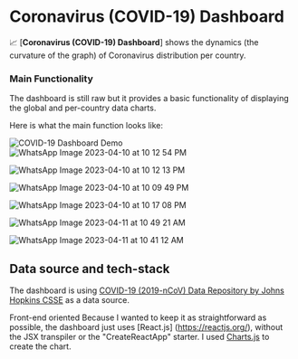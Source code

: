 # Coronavirus (COVID-19) Dashboard

📈 [**Coronavirus (COVID-19) Dashboard**] shows the dynamics (the curvature of the graph) of Сoronavirus distribution per country.

### Main Functionality

The dashboard is still raw but it provides a basic functionality of displaying the global and per-country data charts.

Here is what the main function looks like:

![COVID-19 Dashboard Demo](./img/demo.gif)
![WhatsApp Image 2023-04-10 at 10 12 54 PM](https://github.com/Atharvakarekar/covid-19/assets/91048746/7a53c3ce-94be-4ec2-9634-225ffd1150e7)

![WhatsApp Image 2023-04-10 at 10 12 13 PM](https://github.com/Atharvakarekar/covid-19/assets/91048746/b534aca7-1713-4bb5-bbcd-f5c41833cfb6)

![WhatsApp Image 2023-04-10 at 10 09 49 PM](https://github.com/Atharvakarekar/covid-19/assets/91048746/974af4bb-5471-4dfa-a469-a8376faa2aba)

![WhatsApp Image 2023-04-10 at 10 17 08 PM](https://github.com/Atharvakarekar/covid-19/assets/91048746/0aa559cd-27ee-4796-b13f-ba714257d628)

![WhatsApp Image 2023-04-11 at 10 49 21 AM](https://github.com/Atharvakarekar/covid-19/assets/91048746/eb7056ff-3163-4112-b3f1-762d4ba935c8)

![WhatsApp Image 2023-04-11 at 10 41 12 AM](https://github.com/Atharvakarekar/covid-19/assets/91048746/331e480d-2ffe-43fc-9273-cff74eca5bfe)



## Data source and tech-stack

The dashboard is using [COVID-19 (2019-nCoV) Data Repository by Johns Hopkins CSSE](https://github.com/CSSEGISandData/COVID-19) as a data source.

Front-end oriented Because I wanted to keep it as straightforward as possible, the dashboard just uses [React.js] (https://reactjs.org/), without the JSX transpiler or the "CreateReactApp" starter. I used [Charts.js](https://www.chartjs.org/) to create the chart.

